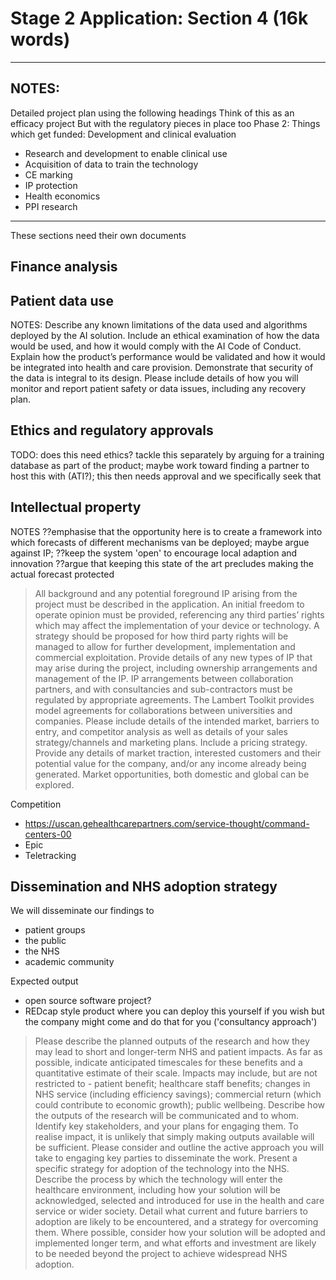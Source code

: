 # Stage 2 Application: Section 4 (16k words)
---
## NOTES:
Detailed project plan using the following headings
Think of this as an efficacy project
But with the regulatory pieces in place too
Phase 2: Things which get funded: Development and clinical evaluation
- Research and development to enable clinical use
- Acquisition of data to train the technology
- CE marking
- IP protection
- Health economics
- PPI research

---
These sections need their own documents

## Finance analysis
## Patient data use

NOTES: Describe any known limitations of the data used and algorithms deployed by the AI solution. Include an ethical examination of how the data would be used, and how it would comply with the AI Code of Conduct. Explain how the product’s performance would be validated and how it would be integrated into health and care provision. Demonstrate that security of the data is integral to its design. Please include details of how you will monitor and report patient safety or data issues, including any recovery plan.

## Ethics and regulatory approvals

TODO: does this need ethics? tackle this separately by arguing for a training database as part of the product; maybe work toward finding a partner to host this with (ATI?); this then needs approval and we specifically seek that

## Intellectual property

NOTES
??emphasise that the opportunity here is to create a framework into which forecasts of different mechanisms van be deployed; maybe argue against IP; 
??keep the system 'open' to encourage local adaption and innovation
??argue that keeping this state of the art precludes making the actual forecast protected

> All background and any potential foreground IP arising from the project must be described in the application. An initial freedom to operate opinion must be provided, referencing any third parties’ rights which may affect the implementation of your device or technology. A strategy should be proposed for how third party rights will be managed to allow for further development, implementation and commercial exploitation. Provide details of any new types of IP that may arise during the project, including ownership arrangements and management of the IP.
> IP arrangements between collaboration partners, and with consultancies and sub-contractors must be regulated by appropriate agreements. The Lambert Toolkit provides model agreements for collaborations between universities and companies.
> Please include details of the intended market, barriers to entry, and competitor analysis as well as details of your sales strategy/channels and marketing plans. Include a pricing strategy. Provide any details of market traction, interested customers and their potential value for the company, and/or any income already being generated. Market opportunities, both domestic and global can be explored.

Competition
- https://uscan.gehealthcarepartners.com/service-thought/command-centers-00
- Epic
- Teletracking


## Dissemination and NHS adoption strategy

We will disseminate our findings to 
- patient groups
- the public
- the NHS
- academic community


Expected output
- open source software project?
- REDcap style product where you can deploy this yourself if you wish but the company might come and do that for you ('consultancy approach')


> Please describe the planned outputs of the research and how they may lead to short and longer-term NHS and patient impacts. As far as possible, indicate anticipated timescales for these benefits and a quantitative estimate of their scale. Impacts may include, but are not restricted to - patient benefit; healthcare staff benefits; changes in NHS service (including efficiency savings); commercial return (which could contribute to economic growth); public wellbeing.
> Describe how the outputs of the research will be communicated and to whom. Identify key stakeholders, and your plans for engaging them. To realise impact, it is unlikely that simply making outputs available will be sufficient. Please consider and outline the active approach you will take to engaging key parties to disseminate the work.
> Present a specific strategy for adoption of the technology into the NHS. Describe the process by which the technology will enter the healthcare environment, including how your solution will be acknowledged, selected and introduced for use in the health and care service or wider society. Detail what current and future barriers to adoption are likely to be encountered, and a strategy for overcoming them. Where possible, consider how your solution will be adopted and implemented longer term, and what efforts and investment are likely to be needed beyond the project to achieve widespread NHS adoption.






